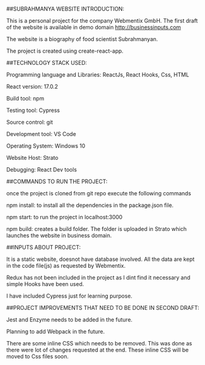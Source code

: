##SUBRAHMANYA WEBSITE INTRODUCTION:

This is a personal project for the company Webmentix GmbH. The first draft of the website is available in demo domain http://businessinputs.com

The website is a biography of food scientist Subrahmanyan. 

The project is created using create-react-app. 




##TECHNOLOGY STACK USED:

Programming language and Libraries: ReactJs, React Hooks, Css, HTML

React version: 17.0.2

Build tool: npm

Testing tool: Cypress

Source control: git

Development tool: VS Code

Operating System: Windows 10

Website Host: Strato

Debugging: React Dev tools




##COMMANDS TO RUN THE PROJECT:

once the project is cloned from git repo execute the following commands

npm install: to install all the dependencies in the package.json file.

npm start: to run the project in localhost:3000

npm build: creates a build folder. The folder is uploaded in Strato which launches the website in business domain.




##INPUTS ABOUT PROJECT:

It is a static website, doesnot have database involved. All the data are kept in the code file(js) as requested by Webmentix.

Redux has not been included in the project as I dint find it necessary and simple Hooks have been used. 

I have included Cypress just for learning purpose.




##PROJECT IMPROVEMENTS THAT NEED TO BE DONE IN SECOND DRAFT:

Jest and Enzyme needs to be added in the future.

Planning to add Webpack in the future.

There are some inline CSS which needs to be removed. This was done as there were lot of changes requested at the end. These inline CSS will be moved to Css files soon.

